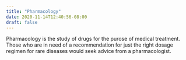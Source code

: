 ```yaml
---
title: "Pharmacology"
date: 2020-11-14T12:40:56-08:00
draft: false
---
```


Pharmacology is the study of drugs for the purose of medical treatment. Those who are in need of a recommendation for just the right dosage regimen for rare diseases would seek advice from a pharmacologist.
